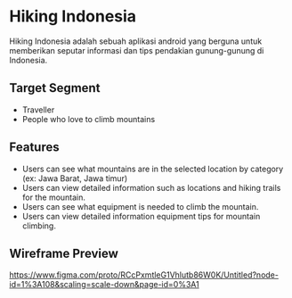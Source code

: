 # Hiking Indonesia

Hiking Indonesia adalah sebuah aplikasi android yang berguna untuk memberikan seputar informasi dan tips pendakian gunung-gunung di Indonesia.

## Target Segment

-  Traveller
-  People who love to climb mountains

## Features

-  Users can see what mountains are in the selected location by category (ex: Jawa Barat, Jawa timur)
-  Users can view detailed information such as locations and hiking trails for the mountain.
-  Users can see what equipment is needed to climb the mountain.
-  Users can view detailed information equipment tips for mountain climbing.

## Wireframe Preview
https://www.figma.com/proto/RCcPxmtleG1Vhlutb86W0K/Untitled?node-id=1%3A108&scaling=scale-down&page-id=0%3A1
